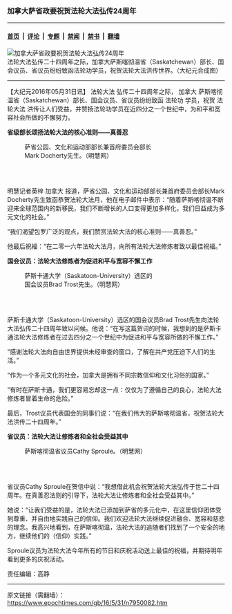 ### 加拿大萨省政要祝贺法轮大法弘传24周年

---

#### [首页](../../../..?n7950082) &nbsp;|&nbsp; [评论](../../../../../epoch-comment?n7950082) &nbsp;|&nbsp; [专题](../../../../../epoch-special?n7950082) &nbsp;|&nbsp; [禁闻](../../../../../epoch-news?n7950082) &nbsp;|&nbsp; [禁书](../../../../../books?n7950082) &nbsp;|&nbsp; [翻墙](https://github.com/gfw-breaker/nogfw/blob/master/README.md?n7950082)


<div><img alt="加拿大萨省政要祝贺法轮大法弘传24周年" class="attachment-djy_600_400 size-djy_600_400 wp-post-image" src="https://i.epochtimes.com/assets/uploads/2016/05/1605311100262382-1-600x400.jpg"/>
<div class="caption">
 法轮大法弘传二十四周年之际，加拿大萨斯喀彻温省（Saskatchewan）部长、国会议员、省议员纷纷致函法轮功学员，祝贺法轮大法洪传世界。（大纪元合成图）
</div></div><hr/><div class="post_content" id="artbody" itemprop="articleBody">
 <!-- article content begin -->
 <p>
  【大纪元2016年05月31日讯】
  <ok href="https://www.epochtimes.com/gb/tag/%E6%B3%95%E8%BD%AE%E5%A4%A7%E6%B3%95.html">
   法轮大法
  </ok>
  弘传二十四周年之际，
  <ok href="https://www.epochtimes.com/gb/tag/%E5%8A%A0%E6%8B%BF%E5%A4%A7.html">
   加拿大
  </ok>
  萨斯喀彻温省（Saskatchewan）部长、国会议员、省议员纷纷致函
  <ok href="https://www.epochtimes.com/gb/tag/%E6%B3%95%E8%BD%AE%E5%8A%9F.html">
   法轮功
  </ok>
  学员，祝贺
  <ok href="https://www.epochtimes.com/gb/tag/%E6%B3%95%E8%BD%AE%E5%A4%A7%E6%B3%95.html">
   法轮大法
  </ok>
  洪传让人们受益，并赞扬法轮功学员在近四分之一个世纪中，为和平和宽容社会所做的不懈努力。
 </p>
 <p>
  <strong>
   省级部长颂扬法轮大法的核心准则——真善忍
  </strong>
 </p>
 <figure aria-describedby="caption-attachment-7950201" class="wp-caption aligncenter" id="attachment_7950201" style="width: 300px">
  <ok href="https://i.epochtimes.com/assets/uploads/2016/05/1605311100262382.jpg" target="_blank">
   <img alt="" class="size-large wp-image-7950201" src="https://i.epochtimes.com/assets/uploads/2016/05/1605311100262382.jpg" title=""/>
  </ok>
  <br/><figcaption class="wp-caption-text" id="caption-attachment-7950201">
   萨省公园、文化和运动部部长兼首府委员会部长Mark Docherty先生。（明慧网）
  </figcaption><br/>
 </figure><br/>
 <p>
  明慧记者英梓
  <ok href="https://www.epochtimes.com/gb/tag/%E5%8A%A0%E6%8B%BF%E5%A4%A7.html">
   加拿大
  </ok>
  报道，萨省公园、文化和运动部部长兼首府委员会部长Mark Docherty先生致函恭贺法轮大法月，他在电子邮件中表示：“随着萨斯喀彻温不断迎来全球范围内的新移民，我们不断增长的人口变得更加多样化，我们日益成为多元文化的社会。”
 </p>
 <p>
  “我们渴望包罗广泛的观点，我们赞赏法轮大法的核心准则——真善忍。”
 </p>
 <p>
  他最后祝福：“在二零一六年法轮大法月，向所有法轮大法修炼者致以最佳祝福。”
 </p>
 <p>
  <strong>
   国会议员：法轮大法修炼者为促进和平与宽容不懈工作
  </strong>
 </p>
 <figure aria-describedby="caption-attachment-7950206" class="wp-caption aligncenter" id="attachment_7950206" style="width: 300px">
  <ok href="https://i.epochtimes.com/assets/uploads/2016/05/1605311100292382.jpg" target="_blank">
   <img alt="" class="size-large wp-image-7950206" src="https://i.epochtimes.com/assets/uploads/2016/05/1605311100292382.jpg" title=""/>
  </ok>
  <br/><figcaption class="wp-caption-text" id="caption-attachment-7950206">
   萨斯卡通大学（Saskatoon-University）选区的国会议员Brad Trost先生。（明慧网）
  </figcaption><br/>
 </figure><br/>
 <p>
  萨斯卡通大学（Saskatoon-University）选区的国会议员Brad Trost先生向法轮大法弘传二十四周年致以问候。他说：“在写这篇贺词的时候，我想到的是萨斯卡通法轮大法修炼者在过去四分之一个世纪中为促进和平与宽容所做的不懈工作。”
 </p>
 <p>
  “感谢法轮大法向自由世界提供未经审查的窗口，了解在共产党压迫下人们的生活。”
 </p>
 <p>
  “作为一个多元文化的社会，加拿大是拥有不同宗教信仰和文化习俗的国家。”
 </p>
 <p>
  “有时在萨斯卡通，我们更容易忘却这一点：仅仅为了遵循自己的良心，法轮大法修炼者冒着生命的危险。”
 </p>
 <p>
  最后，Trost议员代表国会的同事们说：“在我们伟大的萨斯喀彻温省，祝贺法轮大法洪传二十四周年。”
 </p>
 <p>
  <strong>
   省议员：法轮大法让修炼者和全社会受益其中
  </strong>
 </p>
 <figure aria-describedby="caption-attachment-7950209" class="wp-caption aligncenter" id="attachment_7950209" style="width: 300px">
  <ok href="https://i.epochtimes.com/assets/uploads/2016/05/1605311100322382.jpg" target="_blank">
   <img alt="" class="size-large wp-image-7950209" src="https://i.epochtimes.com/assets/uploads/2016/05/1605311100322382.jpg" title=""/>
  </ok>
  <br/><figcaption class="wp-caption-text" id="caption-attachment-7950209">
   萨斯喀彻温省议员Cathy Sproule。（明慧网）
  </figcaption><br/>
 </figure><br/>
 <p>
  省议员Cathy Sproule在贺信中说：“我想借此机会祝贺法轮大法弘传于世二十四周年。在真善忍法则的引导下，法轮大法让修炼者和全社会受益其中。”
 </p>
 <p>
  她说：“让我们受益的是，法轮大法已添加到萨省的多元化中，在这里信仰团体受到尊重、并自由地实践自己的信仰。我们欢迎法轮大法继续促进融合、宽容和慈悲的理念。我高兴地看到，在萨斯喀彻温，法轮大法的追随者们找到了一个安全的地方，继续他们的（信仰）实践。”
 </p>
 <p>
  Sproule议员为法轮大法今年所有的节日和庆祝活动送上最佳的祝福，并期待明年看到更多的庆祝活动。
 </p>
 <p>
  责任编辑：高静
 </p>
 <!-- article content end -->
 <div id="below_article_ad">
 </div>
</div>


---

原文链接（需翻墙）：https://www.epochtimes.com/gb/16/5/31/n7950082.htm